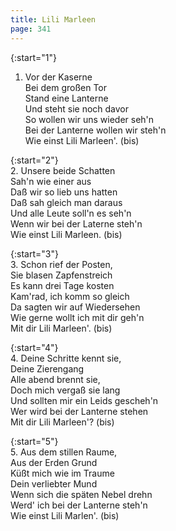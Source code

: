 ```yaml
---
title: Lili Marleen
page: 341
---  
```



{:start="1"}  
1. Vor der Kaserne  
Bei dem großen Tor  
Stand eine Lanterne  
Und steht sie noch davor  
So wollen wir uns wieder seh'n  
Bei der Lanterne wollen wir steh'n  
Wie einst Lili Marleen'. (bis)  


{:start="2"}  
2. Unsere beide Schatten  
Sah'n wie einer aus  
Daß wir so lieb uns hatten  
Daß sah gleich man daraus  
Und alle Leute soll'n es seh'n  
Wenn wir bei der Laterne steh'n  
Wie einst Lili Marleen. (bis)  


{:start="3"}  
3. Schon rief der Posten,  
Sie blasen Zapfenstreich  
Es kann drei Tage kosten  
Kam'rad, ich komm so gleich  
Da sagten wir auf Wiedersehen  
Wie gerne wollt ich mit dir geh'n  
Mit dir Lili Marleen'. (bis)  


{:start="4"}  
4. Deine Schritte kennt sie,  
Deine Zierengang  
Alle abend brennt sie,  
Doch mich vergaß sie lang  
Und sollten mir ein Leids gescheh'n  
Wer wird bei der Lanterne stehen  
Mit dir Lili Marleen'? (bis)  


{:start="5"}  
5. Aus dem stillen Raume,  
Aus der Erden Grund  
Küßt mich wie im Traume  
Dein verliebter Mund  
Wenn sich die späten Nebel drehn  
Werd' ich bei der Lanterne steh'n  
Wie einst Lili Marlen'. (bis)  